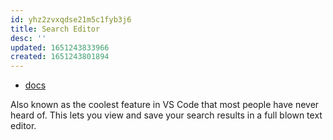 ```yaml
---
id: yhz2zvxqdse21m5c1fyb3j6
title: Search Editor
desc: ''
updated: 1651243833966
created: 1651243801894
---
```


- [docs](https://code.visualstudio.com/updates/v1_43#_search-editors)

Also known as the coolest feature in VS Code that most people have never heard of. This lets you view and save your search results in a full blown text editor. 
